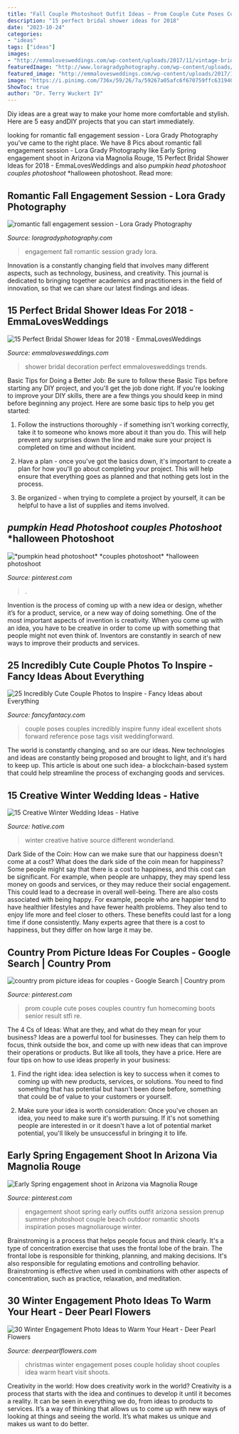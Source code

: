 ```yaml
---
title: "Fall Couple Photoshoot Outfit Ideas ~ Prom Couple Cute Poses Couples Country Fun Homecoming Boots Senior Result Stfi Re"
description: "15 perfect bridal shower ideas for 2018"
date: "2023-10-24"
categories:
- "ideas"
tags: ["ideas"]
images:
- "http://emmalovesweddings.com/wp-content/uploads/2017/11/vintage-bridal-shower-decoration-ideas.jpg"
featuredImage: "http://www.loragradyphotography.com/wp-content/uploads/2015/09/03-9447-post/Seattle-Wedding-Photographer-Lora-Grady_0019(pp_w768_h1149).jpg"
featured_image: "http://emmalovesweddings.com/wp-content/uploads/2017/11/vintage-bridal-shower-decoration-ideas.jpg"
image: "https://i.pinimg.com/736x/59/26/7a/59267a05afc6f670759ffc631940e4fc--engagement-ideas-engagement-shoots.jpg"
ShowToc: true
author: "Dr. Terry Wuckert IV"
---
```



Diy ideas are a great way to make your home more comfortable and stylish. Here are 5 easy andDIY projects that you can start immediately.

	

		
looking for romantic fall engagement session - Lora Grady Photography you've came to the right place. We have 8 Pics about romantic fall engagement session - Lora Grady Photography like Early Spring engagement shoot in Arizona via Magnolia Rouge, 15 Perfect Bridal Shower Ideas for 2018 - EmmaLovesWeddings and also *pumpkin head photoshoot* *couples photoshoot* *halloween photoshoot. Read more:
		
    
## Romantic Fall Engagement Session - Lora Grady Photography

<img loading=lazy src="http://www.loragradyphotography.com/wp-content/uploads/2015/09/03-9447-post/Seattle-Wedding-Photographer-Lora-Grady_0019(pp_w768_h1149).jpg" onerror="this.onerror=null;this.src='https://tse2.mm.bing.net/th?id=OIP.UKYnObnrNhpHYF1axPI9SgHaLF&amp;pid=15.1';" alt="romantic fall engagement session - Lora Grady Photography">

_Source: loragradyphotography.com_

>engagement fall romantic session grady lora. 

	

Innovation is a constantly changing field that involves many different aspects, such as technology, business, and creativity. This journal is dedicated to bringing together academics and practitioners in the field of innovation, so that we can share our latest findings and ideas.

    
## 15 Perfect Bridal Shower Ideas For 2018 - EmmaLovesWeddings

<img loading=lazy src="http://emmalovesweddings.com/wp-content/uploads/2017/11/vintage-bridal-shower-decoration-ideas.jpg" onerror="this.onerror=null;this.src='https://tse1.mm.bing.net/th?id=OIP.E1dcHIIh7BgnnZE6VPWpPAHaJ4&amp;pid=15.1';" alt="15 Perfect Bridal Shower Ideas for 2018 - EmmaLovesWeddings">

_Source: emmalovesweddings.com_

>shower bridal decoration perfect emmalovesweddings trends. 

	

Basic Tips for Doing a Better Job: Be sure to follow these Basic Tips before starting any DIY project, and you'll get the job done right.
If you're looking to improve your DIY skills, there are a few things you should keep in mind before beginning any project. Here are some basic tips to help you get started: 
1) Follow the instructions thoroughly - if something isn't working correctly, take it to someone who knows more about it than you do. This will help prevent any surprises down the line and make sure your project is completed on time and without incident. 

2) Have a plan - once you've got the basics down, it's important to create a plan for how you'll go about completing your project. This will help ensure that everything goes as planned and that nothing gets lost in the process. 

3) Be organized - when trying to complete a project by yourself, it can be helpful to have a list of supplies and items involved.

    
## *pumpkin Head Photoshoot* *couples Photoshoot* *halloween Photoshoot

<img loading=lazy src="https://i.pinimg.com/736x/f2/0f/00/f20f00f7086d664993ac7a25771903e8.jpg" onerror="this.onerror=null;this.src='https://tse2.mm.bing.net/th?id=OIP.mGRs9j1IYAW26c-odUBGSwHaNL&amp;pid=15.1';" alt="*pumpkin head photoshoot* *couples photoshoot* *halloween photoshoot">

_Source: pinterest.com_

>. 

	

Invention is the process of coming up with a new idea or design, whether it’s for a product, service, or a new way of doing something. One of the most important aspects of invention is creativity. When you come up with an idea, you have to be creative in order to come up with something that people might not even think of. Inventors are constantly in search of new ways to improve their products and services.

    
## 25 Incredibly Cute Couple Photos To Inspire - Fancy Ideas About Everything

<img loading=lazy src="https://fancyfantacy.com/wp-content/uploads/2020/05/Incredibly-Cute-Couple-Photos-to-Inspire-21.jpg" onerror="this.onerror=null;this.src='https://tse3.mm.bing.net/th?id=OIP.DzYAcqCB9OofCmllvmxS1wHaLG&amp;pid=15.1';" alt="25 Incredibly Cute Couple Photos to Inspire - Fancy Ideas about Everything">

_Source: fancyfantacy.com_

>couple poses couples incredibly inspire funny ideal excellent shots forward reference pose tags visit weddingforward. 

	

The world is constantly changing, and so are our ideas. New technologies and ideas are constantly being proposed and brought to light, and it's hard to keep up. This article is about one such idea- a blockchain-based system that could help streamline the process of exchanging goods and services.

    
## 15 Creative Winter Wedding Ideas - Hative

<img loading=lazy src="https://hative.com/wp-content/uploads/2014/11/winter-wedding-ideas/1-creative-winter-wedding-ideas.jpg" onerror="this.onerror=null;this.src='https://tse3.mm.bing.net/th?id=OIP.0QNbOoxRbRW8GSWy7VvLtwHaKZ&amp;pid=15.1';" alt="15 Creative Winter Wedding Ideas - Hative">

_Source: hative.com_

>winter creative hative source different wonderland. 

	

Dark Side of the Coin: How can we make sure that our happiness doesn't come at a cost?
What does the dark side of the coin mean for happiness?
Some people might say that there is a cost to happiness, and this cost can be significant. For example, when people are unhappy, they may spend less money on goods and services, or they may reduce their social engagement. This could lead to a decrease in overall well-being.
There are also costs associated with being happy. For example, people who are happier tend to have healthier lifestyles and have fewer health problems. They also tend to enjoy life more and feel closer to others. These benefits could last for a long time if done consistently.
Many experts agree that there is a cost to happiness, but they differ on how large it may be.

    
## Country Prom Picture Ideas For Couples - Google Search | Country Prom

<img loading=lazy src="https://i.pinimg.com/736x/af/4f/2e/af4f2e843f2288ac8f5ef38a31a1e610--prom-pics-prom-photos.jpg" onerror="this.onerror=null;this.src='https://tse4.mm.bing.net/th?id=OIP.xGtR00N_3XqkIddQqeJ95gAAAA&amp;pid=15.1';" alt="country prom picture ideas for couples - Google Search | Country prom">

_Source: pinterest.com_

>prom couple cute poses couples country fun homecoming boots senior result stfi re. 

	

The 4 Cs of Ideas: What are they, and what do they mean for your business?
Ideas are a powerful tool for businesses. They can help them to focus, think outside the box, and come up with new ideas that can improve their operations or products. But like all tools, they have a price. Here are four tips on how to use ideas properly in your business:
1. Find the right idea: idea selection is key to success when it comes to coming up with new products, services, or solutions. You need to find something that has potential but hasn't been done before, something that could be of value to your customers or yourself.

2. Make sure your idea is worth consideration: Once you've chosen an idea, you need to make sure it's worth pursuing. If it's not something people are interested in or it doesn't have a lot of potential market potential, you'll likely be unsuccessful in bringing it to life.

    
## Early Spring Engagement Shoot In Arizona Via Magnolia Rouge

<img loading=lazy src="https://i.pinimg.com/736x/59/26/7a/59267a05afc6f670759ffc631940e4fc--engagement-ideas-engagement-shoots.jpg" onerror="this.onerror=null;this.src='https://tse4.mm.bing.net/th?id=OIP.zwdPgnlG2B4UmfeAbb43FAHaJ8&amp;pid=15.1';" alt="Early Spring engagement shoot in Arizona via Magnolia Rouge">

_Source: pinterest.com_

>engagement shoot spring early outfits outfit arizona session prenup summer photoshoot couple beach outdoor romantic shoots inspiration poses magnoliarouge winter. 

	

Brainstroming is a process that helps people focus and think clearly. It's a type of concentration exercise that uses the frontal lobe of the brain. The frontal lobe is responsible for thinking, planning, and making decisions. It's also responsible for regulating emotions and controlling behavior. Brainstroming is effective when used in combinations with other aspects of concentration, such as practice, relaxation, and meditation.

    
## 30 Winter Engagement Photo Ideas To Warm Your Heart - Deer Pearl Flowers

<img loading=lazy src="https://www.deerpearlflowers.com/wp-content/uploads/2016/10/Winter-Engagement-Photo-Shoot-and-Poses-Ideas-12.jpg" onerror="this.onerror=null;this.src='https://tse1.mm.bing.net/th?id=OIP.oXBioVuyVCMEswGIi79oKwHaLH&amp;pid=15.1';" alt="30 Winter Engagement Photo Ideas to Warm Your Heart - Deer Pearl Flowers">

_Source: deerpearlflowers.com_

>christmas winter engagement poses couple holiday shoot couples idea warm heart visit shoots. 

	

Creativity in the world: How does creativity work in the world?
Creativity is a process that starts with the idea and continues to develop it until it becomes a reality. It can be seen in everything we do, from ideas to products to services. It’s a way of thinking that allows us to come up with new ways of looking at things and seeing the world. It’s what makes us unique and makes us want to do better.

